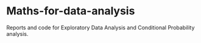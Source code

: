 # Maths-for-data-analysis
Reports and code for Exploratory Data Analysis and Conditional Probability analysis.
